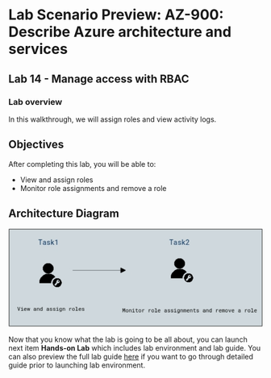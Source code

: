 # Lab Scenario Preview: AZ-900: Describe Azure architecture and services  

## Lab 14 - Manage access with RBAC

### Lab overview

In this walkthrough, we will assign roles and view activity logs.

## Objectives

After completing this lab, you will be able to:

- View and assign roles
- Monitor role assignments and remove a role

## Architecture Diagram

![](../images/az900lab14.png)

Now that you know what the lab is going to be all about, you can launch next item **Hands-on Lab** which includes lab environment and lab guide. You can also preview the full lab guide [here](https://experience.cloudlabs.ai/#/labguidepreview/978e89f4-5054-425e-8d86-0c3bce983c03
) if you want to go through detailed guide prior to launching lab environment.